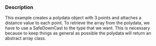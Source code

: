 ### Description
This example creates a polydata object with 3 points and attaches a distance value to each point. To retrieve the array from the polydata, we have to use a SafeDownCast to the type that we want. This is necessary because to keep things as general as possible the polydata will return an abstract array class.
